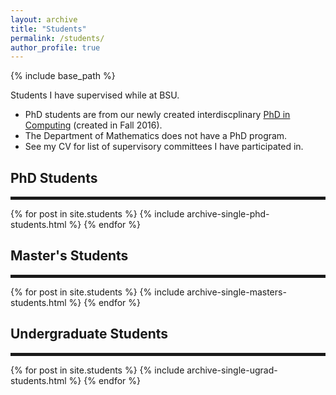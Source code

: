```yaml
---
layout: archive
title: "Students"
permalink: /students/
author_profile: true
---
```


{% include base_path %}

Students I have supervised while at BSU.   

<ul>
<li>PhD students are from our newly created interdiscplinary <a href="https://www.boisestate.edu/computing/">PhD in Computing</a> (created in Fall 2016).</li>
<li>The Department of Mathematics does not have a PhD program.</li>
<li>See my CV for list of supervisory committees I have participated in. </li>
</ul>

<h2>PhD Students</h2>
<hr style="border-width:2px; border-style:solid"/>
{% for post in site.students %}
  {% include archive-single-phd-students.html %}
{% endfor %}

<h2>Master's Students</h2>
<hr style="border-width:2px; border-style:solid"/>
{% for post in site.students %}
  {% include archive-single-masters-students.html %}
{% endfor %}

<h2>Undergraduate Students</h2>
<hr style="border-width:2px; border-style:solid"/>
{% for post in site.students  %}
  {% include archive-single-ugrad-students.html %}
{% endfor %}
